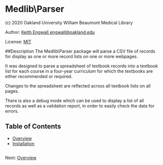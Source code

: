 





# Medlib\Parser
(c) 2020 Oakland University William Beaumont Medical Library

Author: [Keith Engwall <engwall@oakland.edu>](mailto:engwall@oakland.edu)

License: [MIT](https://opensource.org/licenses/MIT)

##Description
The Medlib\Parser package will parse a CSV file 
of records for display as one or more record lists 
on one or more webpages.

It was designed to parse a spreadsheet of textbook records
into a textbook list for each course in a four-year curriculum
for which the textbooks are either recommended or required.

Changes to the spreadsheet are reflected across
all textbook lists on all pages.

There is also a debug mode which can be used to display
a list of all records as well as a validation report, in
order to easily check the data for errors.

## Table of Contents
* [Overview](doc/Overview.md)
* [Installation](doc/Installation.md)




##

Next: [Overview](doc/Overview.md)
